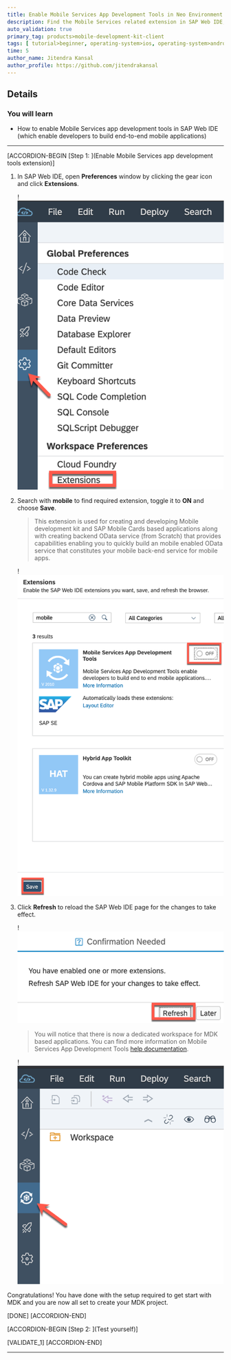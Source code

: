 ```yaml
---
title: Enable Mobile Services App Development Tools in Neo Environment
description: Find the Mobile Services related extension in SAP Web IDE, enable it, save it, and refresh the browser.
auto_validation: true
primary_tag: products>mobile-development-kit-client
tags: [ tutorial>beginner, operating-system>ios, operating-system>android, topic>mobile, products>sap-business-technology-platform,  products>mobile-development-kit-client, products>sap-mobile-services, tutorial>license ]
time: 5
author_name: Jitendra Kansal
author_profile: https://github.com/jitendrakansal
---
```


## Details
### You will learn
  - How to enable Mobile Services app development tools in SAP Web IDE (which enable developers to build end-to-end mobile applications)

---

[ACCORDION-BEGIN [Step 1: ](Enable Mobile Services app development tools extension)]

1. In SAP Web IDE, open **Preferences** window by clicking the gear icon and click **Extensions**.

    !![MDK](img-1.png)

2. Search with **mobile** to find required extension, toggle it to **ON** and choose **Save**.

    >This extension is used for creating and developing Mobile development kit and SAP Mobile Cards based applications along with creating backend OData service (from Scratch) that provides capabilities enabling you to quickly build an mobile enabled OData service that constitutes your mobile back-end service for mobile apps.  

    !![MDK](img-2.png)

3. Click **Refresh** to reload the SAP Web IDE page for the changes to take effect.

    !![MDK](img-3.png)

    >You will notice that there is now a dedicated workspace for MDK based applications. You can find more information on Mobile Services App Development Tools [help documentation](https://help.sap.com/doc/f53c64b93e5140918d676b927a3cd65b/Cloud/en-US/docs-en/guides/getting-started/mdk/webide.html).

    !![MDK](img-4.png)

Congratulations! You have done with the setup required to get start with MDK and you are now all set to create your MDK project.

[DONE]
[ACCORDION-END]

[ACCORDION-BEGIN [Step 2: ](Test yourself)]

[VALIDATE_1]
[ACCORDION-END]

---
